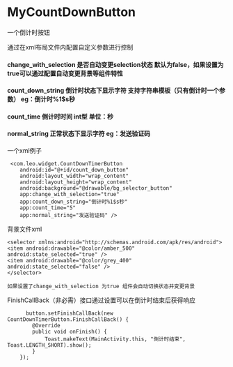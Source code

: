 # MyCountDownButton
一个倒计时按钮

通过在xml布局文件内配置自定义参数进行控制

####   change_with_selection 是否自动变更selection状态 默认为false，如果设置为true可以通过配置自动变更背景等组件特性
####   count_down_string 倒计时状态下显示字符 支持字符串模板（只有倒计时一个参数） eg：倒计时%1$s秒
####   count_time 倒计时时间 int型 单位：秒
####   normal_string 正常状态下显示字符 eg：发送验证码

<p>一个xml例子</p>

     <com.leo.widget.CountDownTimerButton
        android:id="@+id/count_down_button"
        android:layout_width="wrap_content"
        android:layout_height="wrap_content"
        android:background="@drawable/bg_selector_button"
        app:change_with_selection="true"
        app:count_down_string="倒计时%1$s秒"
        app:count_time="5"
        app:normal_string="发送验证码" />


<p>背景文件xml</p>

    <selector xmlns:android="http://schemas.android.com/apk/res/android">
    <item android:drawable="@color/amber_500" android:state_selected="true" />
    <item android:drawable="@color/grey_400" android:state_selected="false" />
    </selector>
    
    如果设置了change_with_selection 为true 组件会自动切换状态并变更背景
    
FinishCallBack（非必需）接口通过设置可以在倒计时结束后获得响应

          button.setFinishCallBack(new CountDownTimerButton.FinishCallBack() {
            @Override
            public void onFinish() {
                Toast.makeText(MainActivity.this, "倒计时结束", Toast.LENGTH_SHORT).show();
            }
        });
